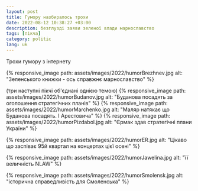 ```yaml
---
layout: post
title: Гумору назбиралось трохи
date: 2022-08-12 10:38:27 +03:00
description: безглузді заяви зеленої влади марнославство
tags: [пікча]
category: politic
lang: uk
---
```


Трохи гумору з інтернету

{% responsive_image path: assets/images/2022/humorBrezhnev.jpg alt: "Зеленського книжки - ось справжнє марнославство" %}

(три наступні пікчі об'єднані однією темою)
{% responsive_image path: assets/images/2022/humorBudanov.jpg alt: "Буданова посадять за оголошення стратегічних планів" %}
{% responsive_image path: assets/images/2022/humorMarchenko.jpg alt: "Маляр натякає що Буданова посадять. І Арестовича" %}
{% responsive_image path: assets/images/2022/humorPizdabol.jpg alt: "Єрмак здав стратегічні плани України" %}

{% responsive_image path: assets/images/2022/humorER.jpg alt: "Цікаво що заспіває 95й квартал на концертах цієї осені" %}

{% responsive_image path: assets/images/2022/humorJawelina.jpg alt: "її величність NLAW" %}

{% responsive_image path: assets/images/2022/humorSmolensk.jpg alt: "історична справедливість для Смоленська" %}

